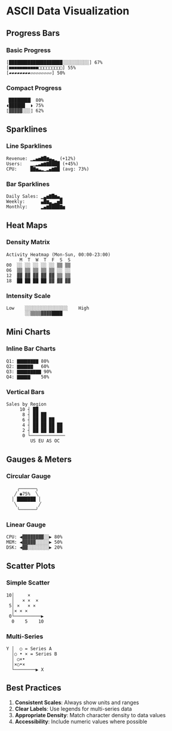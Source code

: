 # ASCII Data Visualization

## Progress Bars

### Basic Progress
```
[████████████████████░░░░░░░░░░] 67%
[■■■■■■■■■■■□□□□□□□□□] 55%
[▰▰▰▰▰▰▰▰▱▱▱▱▱▱▱▱] 50%
```

### Compact Progress
```
▕████████▏ 80%
◖██████  ◗ 75%
⟦▓▓▓▓▓░░░⟧ 62%
```

## Sparklines

### Line Sparklines
```
Revenue: ▁▂▄▅▇█▆▄▃▁ (+12%)
Users:   ▁▁▂▃▅▆▇████ (+45%)
CPU:     █▇▅▃▂▁▂▄▆▇█ (avg: 73%)
```

### Bar Sparklines
```
Daily Sales: ▁▃▅▇█▆▄▂ 
Weekly:      ▄█▆▃▁▂▅█
Monthly:     ▂▄▆████▇▅
```

## Heat Maps

### Density Matrix
```
Activity Heatmap (Mon-Sun, 00:00-23:00)
     M  T  W  T  F  S  S
00  ░░ ░░ ░░ ░░ ░░ ▒▒ ▒▒
06  ▒▒ ▒▒ ▒▒ ▒▒ ▒▒ ░░ ░░
12  ▓▓ ▓▓ ▓▓ ▓▓ ▓▓ ▒▒ ▒▒
18  ██ ██ ██ ██ ▓▓ ▓▓ ▓▓
```

### Intensity Scale
```
Low    ░░░░░░░░░░░░░░░░    High
       ░░▒▒▒▒▓▓▓▓████
```

## Mini Charts

### Inline Bar Charts
```
Q1: ▇▇▇▇▇▇▇▇ 80%
Q2: ▇▇▇▇▇▇   60%
Q3: ▇▇▇▇▇▇▇▇▇ 90%
Q4: ▇▇▇▇▇    50%
```

### Vertical Bars
```
Sales by Region
     10 ┤ ██    
      8 ┤ ██ ██ 
      6 ┤ ██ ██ ██
      4 ┤ ██ ██ ██ ██
      2 ┤ ██ ██ ██ ██
      0 └─────────────
         US EU AS OC
```

## Gauges & Meters

### Circular Gauge
```
    ╭──────╮
   ╱ ◉75%  ╲
  │ ███████ │
   ╲        ╱
    ╰──────╯
```

### Linear Gauge
```
CPU: ◀▓▓▓▓▓▓▓▓░░▶ 80%
MEM: ◀▓▓▓▓▓░░░░░▶ 50%
DSK: ◀▓▓░░░░░░░░▶ 20%
```

## Scatter Plots

### Simple Scatter
```
10│     ×
  │   × ×  ×
 5│ ×   × ×
  │× × ×
 0└──────────▶
  0    5    10
```

### Multi-Series
```
Y │  ○ = Series A
  │○ • × = Series B
  │ ○×•
  │×○•×
  └────────▶ X
```

## Best Practices

1. **Consistent Scales**: Always show units and ranges
2. **Clear Labels**: Use legends for multi-series data
3. **Appropriate Density**: Match character density to data values
4. **Accessibility**: Include numeric values where possible
